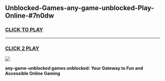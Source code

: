 
## Unblocked-Games-any-game-unblocked-Play-Online-#7n0dw
<h3>
<a href="https://premium.freeplayer.one?title=any-game-unblocked&ref=27F">CLICK TO PLAY</a></h3>
<hr>

<h3>
<a href="https://premium.freeplayer.one?title=any-game-unblocked&ref=27F">CLICK 2 PLAY</a>
  
</h3>

<a href="https://premium.freeplayer.one?title=any-game-unblocked&ref=27F"><img src="https://clearcache.store/games.png"></a>


**any-game-unblocked games unblocked: Your Gateway to Fun and Accessible Online Gaming**
